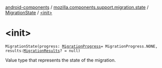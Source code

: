 [android-components](../../index.md) / [mozilla.components.support.migration.state](../index.md) / [MigrationState](index.md) / [&lt;init&gt;](./-init-.md)

# &lt;init&gt;

`MigrationState(progress: `[`MigrationProgress`](../-migration-progress/index.md)` = MigrationProgress.NONE, results: `[`MigrationResults`](../../mozilla.components.support.migration/-migration-results.md)`? = null)`

Value type that represents the state of the migration.

